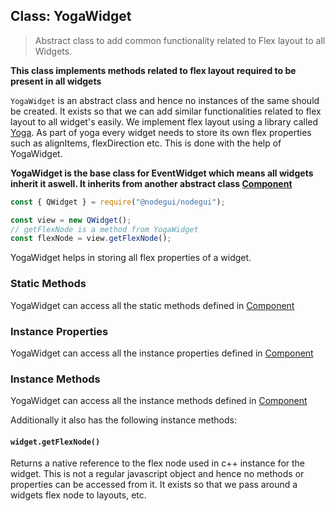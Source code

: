 ## Class: YogaWidget

> Abstract class to add common functionality related to Flex layout to all Widgets.

**This class implements methods related to flex layout required to be present in all widgets**

`YogaWidget` is an abstract class and hence no instances of the same should be created. It exists so that we can add similar functionalities related to flex layout to all widget's easily. We implement flex layout using a library called [Yoga](https://github.com/facebook/yoga). As part of yoga every widget needs to store its own flex properties such as alignItems, flexDirection etc. This is done with the help of YogaWidget.

**YogaWidget is the base class for EventWidget which means all widgets inherit it aswell. It inherits from another abstract class [Component](api/Component.md)**

```javascript
const { QWidget } = require("@nodegui/nodegui");

const view = new QWidget();
// getFlexNode is a method from YogaWidget
const flexNode = view.getFlexNode();
```

YogaWidget helps in storing all flex properties of a widget.

### Static Methods

YogaWidget can access all the static methods defined in [Component](api/Component.md)

### Instance Properties

YogaWidget can access all the instance properties defined in [Component](api/Component.md)

### Instance Methods

YogaWidget can access all the instance methods defined in [Component](api/Component.md)

Additionally it also has the following instance methods:

#### `widget.getFlexNode()`

Returns a native reference to the flex node used in c++ instance for the widget. This is not a regular javascript object and hence no methods or properties can be accessed from it. It exists so that we pass around a widgets flex node to layouts, etc.
